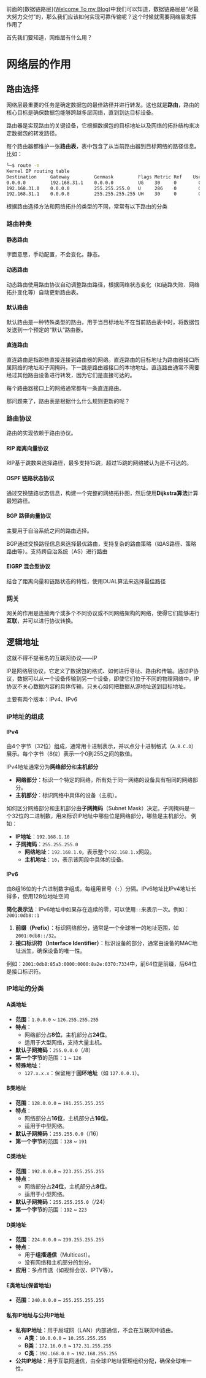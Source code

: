 前面的[数据链路层]([Welcome To my Blog](https://blog.zerohzzzz.cn/))中我们可以知道，数据链路层是“尽最大努力交付”的，那么我们应该如何实现可靠传输呢？这个时候就需要网络层发挥作用了

首先我们要知道，网络层有什么用？

# 网络层的作用

## 路由选择

网络层最重要的任务是确定数据包的最佳路径并进行转发。这也就是**路由**，路由的核心目标是确保数据包能够跨越多层网络，直到到达目标设备。

路由器是实现路由的关键设备，它根据数据包的目标地址以及网络的拓扑结构来决定数据包的转发路径。

每个路由器都维护一张**路由表**，表中包含了从当前路由器到目标网络的路径信息。比如：

```bash
└─$ route -n
Kernel IP routing table
Destination     Gateway         Genmask         Flags Metric Ref    Use Iface
0.0.0.0         192.168.31.1    0.0.0.0         UG    30     0        0 eth5
192.168.31.0    0.0.0.0         255.255.255.0   U     286    0        0 eth5
192.168.31.1    0.0.0.0         255.255.255.255 UH    30     0        0 eth5
```

根据路由选择方法和网络拓扑的类型的不同，常常有以下路由的分类

### 路由种类

#### 静态路由

字面意思，手动配置，不会变化。静态。

#### 动态路由

动态路由使用路由协议自动调整路由路径，根据网络状态变化（如链路失败、网络拓扑变化等）自动更新路由表。

#### 默认路由

默认路由是一种特殊类型的路由，用于当目标地址不在当前路由表中时，将数据包发送到一个预定的“默认”路由器。

#### 直连路由

直连路由是指那些直接连接到路由器的网络。直连路由的目标地址为路由器接口所属网络的地址和子网掩码，下一跳是路由器接口的本地地址。直连路由通常不需要经过其他路由设备进行转发，因为它们是直接可达的。

每个路由器接口上的网络通常都有一条直连路由。

那问题来了，路由表是根据什么什么规则更新的呢？

### 路由协议

路由的实现依赖于路由协议。

#### RIP 距离向量协议

RIP基于跳数来选择路径，最多支持15跳，超过15跳的网络被认为是不可达的。

#### OSPF 链路状态协议

通过交换链路状态信息，构建一个完整的网络拓扑图，然后使用**Dijkstra算法**计算最短路径。

#### BGP 路径向量协议

主要用于自治系统之间的路由选择。

BGP通过交换路径信息来选择最优路由，支持复杂的路由策略（如AS路径、策略路由等）。支持跨自治系统（AS）进行路由

#### EIGRP 混合型协议

结合了距离向量和链路状态的特性，使用DUAL算法来选择最佳路径

### 网关

网关的作用是连接两个或多个不同协议或不同网络架构的网络，使得它们能够进行**互联**，并可以进行协议转换。

## 逻辑地址

这就不得不提著名的互联网协议——IP

IP是网络层协议，它定义了数据包的格式、如何进行寻址、路由和传输。通过IP协议，数据可以从一个设备传输到另一个设备，即使它们位于不同的物理网络中。IP协议不关心数据内容的具体传输，只关心如何把数据从源地址送到目标地址。

主要有两个版本：IPv4、IPv6

### IP地址的组成

#### IPv4

由4个字节（32位）组成，通常用十进制表示，并以点分十进制格式（`A.B.C.D`）展示。每个字节（8位）表示一个0到255之间的数值。

IPv4地址通常分为**网络部分**和**主机部分**

-   **网络部分**：标识一个特定的网络，所有处于同一网络的设备具有相同的网络部分。
-   **主机部分**：标识网络中具体的设备（主机）。

如何区分网络部分和主机部分由**子网掩码**（Subnet Mask）决定。子网掩码是一个32位的二进制数，用来标识IP地址中哪些位是网络部分，哪些是主机部分。
例如：

-   **IP地址**：`192.168.1.10`
-   **子网掩码**：`255.255.255.0`
    -   **网络地址**：`192.168.1.0`，表示整个`192.168.1.x`网段。
    -   **主机地址**：`10`，表示该网段中具体的设备。

#### IPv6

由8组16位的十六进制数字组成，每组用冒号（`:`）分隔。IPv6地址比IPv4地址长得多，使用128位地址空间

**简化表示法**：IPv6地址中如果存在连续的零，可以使用`::`来表示一次。例如：`2001:0db8::1`

1. **前缀（Prefix）**：标识网络部分，通常是一个全球唯一的地址范围，如`2001:0db8::/32`。
2. **接口标识符（Interface Identifier）**：标识设备的部分，通常由设备的MAC地址派生，确保设备的唯一性。

例如：`2001:0db8:85a3:0000:0000:8a2e:0370:7334`中，前64位是前缀，后64位是接口标识符。

### IP地址的分类

#### A类地址

-   **范围**：`1.0.0.0` ~ `126.255.255.255`
-   **特点**：
    -   网络部分占**8位**，主机部分占**24位**。
    -   适用于大型网络，支持大量主机。
-   **默认子网掩码**：`255.0.0.0`（/8）
-   **第一个字节**的范围：`1` ~ `126`
-   **特殊地址**：
    -   `127.x.x.x`：保留用于**回环地址**（如 `127.0.0.1`）。

#### B类地址

-   **范围**：`128.0.0.0` ~ `191.255.255.255`
-   **特点**：
    -   网络部分占**16位**，主机部分占**16位**。
    -   适用于中型网络。
-   **默认子网掩码**：`255.255.0.0`（/16）
-   **第一个字节**的范围：`128` ~ `191`

#### C类地址

-   **范围**：`192.0.0.0` ~ `223.255.255.255`
-   **特点**：
    -   网络部分占**24位**，主机部分占**8位**。
    -   适用于小型网络。
-   **默认子网掩码**：`255.255.255.0`（/24）
-   **第一个字节**的范围：`192` ~ `223`

#### D类地址

-   **范围**：`224.0.0.0` ~ `239.255.255.255`
-   **特点**：
    -   用于**组播通信**（Multicast）。
    -   没有网络和主机部分的划分。
-   **应用**：多点传送（如视频会议、IPTV等）。

#### E类地址(保留地址)

-   **范围**：`240.0.0.0` ~ `255.255.255.255`

#### 私有IP地址与公共IP地址

-   **私有IP地址**：用于局域网（LAN）内部通信，不会在互联网中路由。
    -   **A类**：`10.0.0.0` ~ `10.255.255.255`
    -   **B类**：`172.16.0.0` ~ `172.31.255.255`
    -   **C类**：`192.168.0.0` ~ `192.168.255.255`
-   **公共IP地址**：用于互联网通信，由全球IP地址管理组织分配，确保全球唯一性。
